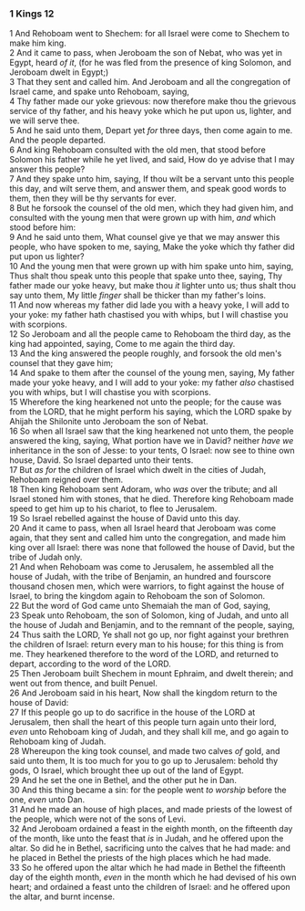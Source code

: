 ### 1 Kings 12

1 And Rehoboam went to Shechem: for all Israel were come to Shechem to make him king.  
2 And it came to pass, when Jeroboam the son of Nebat, who was yet in Egypt, heard *of it*, (for he was fled from the presence of king Solomon, and Jeroboam dwelt in Egypt;)  
3 That they sent and called him. And Jeroboam and all the congregation of Israel came, and spake unto Rehoboam, saying,  
4 Thy father made our yoke grievous: now therefore make thou the grievous service of thy father, and his heavy yoke which he put upon us, lighter, and we will serve thee.  
5 And he said unto them, Depart yet *for* three days, then come again to me. And the people departed.  
6 And king Rehoboam consulted with the old men, that stood before Solomon his father while he yet lived, and said, How do ye advise that I may answer this people?  
7 And they spake unto him, saying, If thou wilt be a servant unto this people this day, and wilt serve them, and answer them, and speak good words to them, then they will be thy servants for ever.  
8 But he forsook the counsel of the old men, which they had given him, and consulted with the young men that were grown up with him, *and* which stood before him:  
9 And he said unto them, What counsel give ye that we may answer this people, who have spoken to me, saying, Make the yoke which thy father did put upon us lighter?  
10 And the young men that were grown up with him spake unto him, saying, Thus shalt thou speak unto this people that spake unto thee, saying, Thy father made our yoke heavy, but make thou *it* lighter unto us; thus shalt thou say unto them, My little *finger* shall be thicker than my father's loins.  
11 And now whereas my father did lade you with a heavy yoke, I will add to your yoke: my father hath chastised you with whips, but I will chastise you with scorpions.  
12 So Jeroboam and all the people came to Rehoboam the third day, as the king had appointed, saying, Come to me again the third day.  
13 And the king answered the people roughly, and forsook the old men's counsel that they gave him;  
14 And spake to them after the counsel of the young men, saying, My father made your yoke heavy, and I will add to your yoke: my father *also* chastised you with whips, but I will chastise you with scorpions.  
15 Wherefore the king hearkened not unto the people; for the cause was from the LORD, that he might perform his saying, which the LORD spake by Ahijah the Shilonite unto Jeroboam the son of Nebat.  
16 So when all Israel saw that the king hearkened not unto them, the people answered the king, saying, What portion have we in David? neither *have we* inheritance in the son of Jesse: to your tents, O Israel: now see to thine own house, David. So Israel departed unto their tents.  
17 But *as for* the children of Israel which dwelt in the cities of Judah, Rehoboam reigned over them.  
18 Then king Rehoboam sent Adoram, who *was* over the tribute; and all Israel stoned him with stones, that he died. Therefore king Rehoboam made speed to get him up to his chariot, to flee to Jerusalem.  
19 So Israel rebelled against the house of David unto this day.  
20 And it came to pass, when all Israel heard that Jeroboam was come again, that they sent and called him unto the congregation, and made him king over all Israel: there was none that followed the house of David, but the tribe of Judah only.  
21 And when Rehoboam was come to Jerusalem, he assembled all the house of Judah, with the tribe of Benjamin, an hundred and fourscore thousand chosen men, which were warriors, to fight against the house of Israel, to bring the kingdom again to Rehoboam the son of Solomon.  
22 But the word of God came unto Shemaiah the man of God, saying,  
23 Speak unto Rehoboam, the son of Solomon, king of Judah, and unto all the house of Judah and Benjamin, and to the remnant of the people, saying,  
24 Thus saith the LORD, Ye shall not go up, nor fight against your brethren the children of Israel: return every man to his house; for this thing is from me. They hearkened therefore to the word of the LORD, and returned to depart, according to the word of the LORD.  
25 Then Jeroboam built Shechem in mount Ephraim, and dwelt therein; and went out from thence, and built Penuel.  
26 And Jeroboam said in his heart, Now shall the kingdom return to the house of David:  
27 If this people go up to do sacrifice in the house of the LORD at Jerusalem, then shall the heart of this people turn again unto their lord, *even* unto Rehoboam king of Judah, and they shall kill me, and go again to Rehoboam king of Judah.  
28 Whereupon the king took counsel, and made two calves *of* gold, and said unto them, It is too much for you to go up to Jerusalem: behold thy gods, O Israel, which brought thee up out of the land of Egypt.  
29 And he set the one in Bethel, and the other put he in Dan.  
30 And this thing became a sin: for the people went *to worship* before the one, *even* unto Dan.  
31 And he made an house of high places, and made priests of the lowest of the people, which were not of the sons of Levi.  
32 And Jeroboam ordained a feast in the eighth month, on the fifteenth day of the month, like unto the feast that *is* in Judah, and he offered upon the altar. So did he in Bethel, sacrificing unto the calves that he had made: and he placed in Bethel the priests of the high places which he had made.  
33 So he offered upon the altar which he had made in Bethel the fifteenth day of the eighth month, *even* in the month which he had devised of his own heart; and ordained a feast unto the children of Israel: and he offered upon the altar, and burnt incense.  
